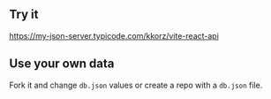 ## Try it

https://my-json-server.typicode.com/kkorz/vite-react-api

## Use your own data

Fork it and change `db.json` values or create a repo with a `db.json` file.
